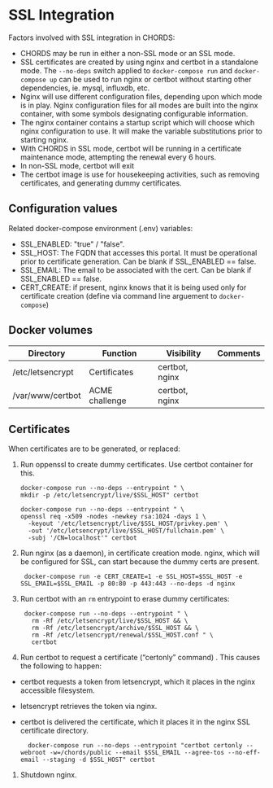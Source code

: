 # SSL Integration
Factors involved with SSL integration in CHORDS:

* CHORDS may be run in either a non-SSL mode or an SSL mode.
* SSL certificates are created by using nginx and certbot in a standalone mode.
  The ``--no-deps`` switch applied to ``docker-compose run``
  and ``docker-compose up`` can be used to run nginx or certbot
  without starting other dependencies, ie. mysql, influxdb, etc.
* Nginx will use different configuration files, depending upon
  which mode is in play. Nginx configuration files for all
  modes are built into the nginx container, with some symbols
  designating configurable information.
* The nginx container contains a startup script which will choose which
  nginx configuration to use. It will make the variable substitutions
  prior to starting nginx.
* With CHORDS in SSL mode, certbot will be running in a certificate
  maintenance mode, attempting the renewal every 6 hours.
* In non-SSL mode, certbot will exit
* The certbot image is use for housekeeping activities,
  such as removing certificates, and generating dummy certificates.

## Configuration values

Related docker-compose environment (.env) variables:
  - SSL_ENABLED: "true" / "false".
  - SSL_HOST: The FQDN that accesses this portal. It must be
    operational prior to certificate generation. Can be blank if
    SSL_ENABLED == false.
  - SSL_EMAIL: The email to be associated with the cert. Can be blank
    if SSL_ENABLED == false.
  - CERT_CREATE: if present, nginx knows that it is being used
    only for certificate creation (define via command line
    arguement to ``docker-compose``)

## Docker volumes

| Directory        | Function          | Visibility | Comments |
|------------------|-------------------|------------|----------|
| /etc/letsencrypt | Certificates      |certbot, nginx| |
| /var/www/certbot | ACME challenge    |certbot, nginx| |

## Certificates

When certificates are to be generated, or replaced:

1.	Run oppenssl to create dummy certificates. Use certbot container for this.

        docker-compose run --no-deps --entrypoint " \
        mkdir -p /etc/letsencrypt/live/$SSL_HOST" certbot

        docker-compose run --no-deps --entrypoint " \
        openssl req -x509 -nodes -newkey rsa:1024 -days 1 \
          -keyout '/etc/letsencrypt/live/$SSL_HOST/privkey.pem' \
          -out '/etc/letsencrypt/live/$SSL_HOST/fullchain.pem' \
          -subj '/CN=localhost'" certbot

1. Run nginx (as a daemon), in certificate creation mode. 
   nginx, which will be configured for SSL, can start because the 
   dummy certs are present.

        docker-compose run -e CERT_CREATE=1 -e SSL_HOST=$SSL_HOST -e SSL_EMAIL=$SSL_EMAIL -p 80:80 -p 443:443 --no-deps -d nginx

1. Run certbot with an ``rm`` entrypoint to erase dummy certificates:

        docker-compose run --no-deps --entrypoint " \
          rm -Rf /etc/letsencrypt/live/$SSL_HOST && \
          rm -Rf /etc/letsencrypt/archive/$SSL_HOST && \
          rm -Rf /etc/letsencrypt/renewal/$SSL_HOST.conf " \
          certbot

1.	Run certbot to request a certificate (“certonly” command) . This causes the following to happen:
- certbot requests a token from letsencrypt, which it places in the nginx accessible filesystem.
- letsencrypt retrieves the token via nginx.
- certbot is delivered the certificate, which it places it in the nginx SSL certificate directory.

        docker-compose run --no-deps --entrypoint "certbot certonly --webroot -w=/chords/public --email $SSL_EMAIL --agree-tos --no-eff-email --staging -d $SSL_HOST" certbot

1.	Shutdown nginx. 
